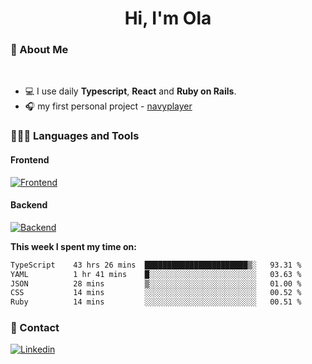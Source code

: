 <h1 align="center">Hi, I'm Ola</h1>

### 💅 About Me

<br/>

- 💻 I use daily **Typescript**, **React** and **Ruby on Rails**.
- 🎧 my first personal project - [navyplayer](https://navyplayer.netlify.app/)

### 👩🏻‍💻 Languages and Tools

#### Frontend

[![Frontend](https://skillicons.dev/icons?i=react,nextjs,ts,js,html,css,scss,tailwind)](https://skillicons.dev)

#### Backend
[![Backend](https://skillicons.dev/icons?i=nodejs,express,nestjs,rails,graphql)](https://skillicons.dev)

**This week I spent my time on:**

<!--START_SECTION:waka-->

```txt
TypeScript    43 hrs 26 mins  ███████████████████████▒░   93.31 %
YAML          1 hr 41 mins    █░░░░░░░░░░░░░░░░░░░░░░░░   03.63 %
JSON          28 mins         ▒░░░░░░░░░░░░░░░░░░░░░░░░   01.00 %
CSS           14 mins         ░░░░░░░░░░░░░░░░░░░░░░░░░   00.52 %
Ruby          14 mins         ░░░░░░░░░░░░░░░░░░░░░░░░░   00.51 %
```

<!--END_SECTION:waka-->

### 📨 Contact
  
[![Linkedin](https://skillicons.dev/icons?i=linkedin)](https://linkedin.com/in/aleksandra-kamińska)
